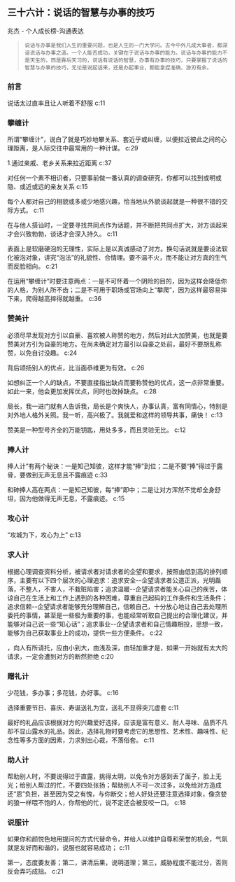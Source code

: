## 三十六计：说话的智慧与办事的技巧

兆杰  -  个人成长榜-沟通表达

>     说话与办事是我们人生的重要问题，也是人生的一门大学问。古今中外凡成大事者，都深谙说话与办事之道。一个人能否成功，关键在于说话与办事的能力。说话与办事的能力不是天生的，而是靠后天习的，说话有说话的智慧，办事有办事的技巧，只要掌握了说话的智慧与办事的技巧，无论是说起话来，还是办起事业，都能拿捏准确、游刃有余。


### 前言

说话太过直率且让人听着不舒服 c:11

### 攀缠计

所谓“攀缠计”，说白了就是巧妙地攀关系、套近乎或纠缠，以便拉近彼此之间的心理距离，是人际交往中最常用的一种计谋。 c:29

1.通过亲戚、老乡关系来拉近距离 c:37

对任何一个素不相识者，只要事前做一番认真的调查研究，你都可以找到或明或隐、或近或远的亲友关系 c:15

每个人都对自己的相貌或多或少地感兴趣，恰当地从外貌谈起就是一种很不错的交际方式。 c:11

在与他人搭讪时，一定要寻找共同点作为话题，并不断把共同点扩大，对方谈起来才会兴致勃勃，谈话才会深入持久。 c:11

表面上是软磨硬泡的无理性，实际上是以真诚感动了对方。换句话说就是要设法软化被泡对象，讲究“泡法”的礼貌性、合情理。要不温不火，而不能让对方真的生气而反脸相向。 c:21

在运用“攀缠计”时要注意两点：一是不可怀着一个阴险的目的，因为这样会降低你的人格，为别人所不齿；二是不可用于职场或官场向上“攀爬”，因为这样最容易摔下来，爬得越高摔得就越重。 c:36

### 赞美计

必须尽早发现对方引以自豪、喜欢被人称赞的地方，然后对此大加赞美，也就是要赞美对方引为自豪的地方。在尚未确定对方最引以自豪之处前，最好不要胡乱称赞，以免自讨没趣。 c:24

背后颂扬别人的优点，比当面恭维更为有效。 c:26

如想纠正一个人的缺点，不要直接指出缺点而要称赞他的优点，这一点非常重要。如此一来，他会更加发挥优点，同时也改掉缺点。 c:28

局长，我一进门就有人告诉我，局长是个爽快人，办事认真，富有同情心，特别是对外地人格外关照。我一听，高兴极了。我就爱和这样的领导共事，痛快！ c:13

赞美是一种型号齐全的万能钥匙，用处多多，而且灵验无比。 c:12

### 捧人计

捧人计”有两个秘诀：一是知己知彼，这样才能“捧”到位；二是不要“捧”得过于露骨，要做到无声无息且不露痕迹 c:33

和砷捧人高在两点：一是知己知彼，每“捧”即中；二是让对方浑然不觉却全身舒坦，因为他做得无声无息，不露痕迹。 c:15

### 攻心计

“攻城为下，攻心为上” c:13

### 求人计

根据心理调查资料分析，被请求者对请求者的企望和要求，按照由低到高的排列顺序，主要有以下四个层次的心理追求：追求安全--企望请求者公道正派，光明磊落，不整人，不害人，不栽赃陷害；追求温暖--企望请求者能关心自己的疾苦，体谅自己在生活上和工作上遇到的各种困难，尊重自己起码的工作条件和生活条件；追求信赖--企望请求者能够充分理解自己，信赖自己，十分放心地让自己去处理所委托的事情，甚至是一些极为重要的事，也能经常听取自己提出的合理化建议，并能够对自己说一些“知心话”；追求事业--企望请求者和自己情趣相投，思想一致，能够为自己获取事业上的成功，提供一些方便条件。 c:22

，向人有所请托，应由小到大，由浅及深，由轻加重才是，如果一开始就有太大的请求，一定会遭到对方的断然拒绝 c:20

### 赠礼计

少花钱，多办事；多花钱，办好事。 c:16

选择重要节日、喜庆、寿诞送礼为宜，送礼不显得突兀虚套 c:11

最好的礼品应该根据对方的兴趣爱好选择，应该是富有意义、耐人寻味、品质不凡却不显山露水的礼品。因此，选择礼物时要考虑它的思想性、艺术性、趣味性、纪念性等多方面的因素，力求别出心裁，不落俗套。 
 c:11

### 助人计

帮助别人时，不要说得过于直露，挑得太明，以免令对方感到丢了面子，脸上无光；给别人帮过的忙，不要四处张扬；帮助别人不可一次过多，以免给对方造成还“恩”负担，甚至因为受之有愧，与你断交；给人好处还要注意选择对象，像贪婪的狼一样喂不饱的人，你帮他的忙，说不定还会被反咬一口。 c:18

### 说服计

如果你和颜悦色地用提问的方式代替命令，并给人以维护自尊和荣誉的机会，气氛就是友好而和谐的，说服也就容易成功； c:11

第一，态度要友善；第二，讲清后果，说明道理；第三，威胁程度不能过分，否则反会弄巧成拙。 c:21